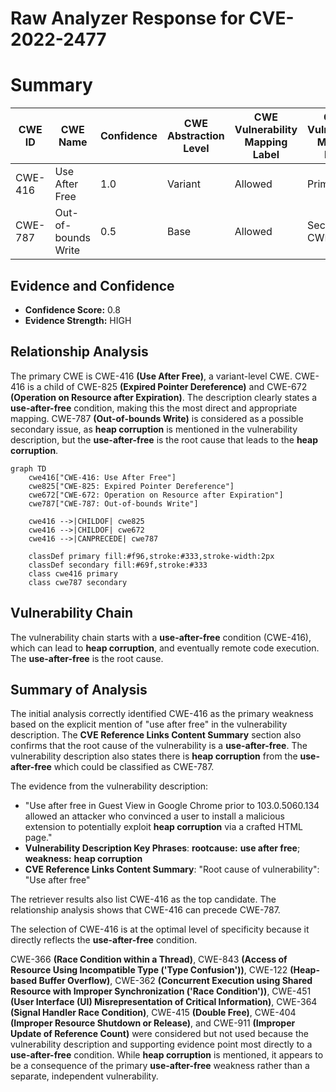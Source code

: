 # Raw Analyzer Response for CVE-2022-2477

# Summary
| CWE ID | CWE Name | Confidence | CWE Abstraction Level | CWE Vulnerability Mapping Label | CWE-Vulnerability Mapping Notes |
|---|---|---|---|---|---|
| CWE-416 | Use After Free | 1.0 | Variant | Allowed | Primary CWE |
| CWE-787 | Out-of-bounds Write | 0.5 | Base | Allowed | Secondary CWE |

## Evidence and Confidence

*   **Confidence Score:** 0.8
*   **Evidence Strength:** HIGH

## Relationship Analysis
The primary CWE is CWE-416 **(Use After Free)**, a variant-level CWE. CWE-416 is a child of CWE-825 **(Expired Pointer Dereference)** and CWE-672 **(Operation on Resource after Expiration)**. The description clearly states a **use-after-free** condition, making this the most direct and appropriate mapping. CWE-787 **(Out-of-bounds Write)** is considered as a possible secondary issue, as **heap corruption** is mentioned in the vulnerability description, but the **use-after-free** is the root cause that leads to the **heap corruption**.

```mermaid
graph TD
    cwe416["CWE-416: Use After Free"]
    cwe825["CWE-825: Expired Pointer Dereference"]
    cwe672["CWE-672: Operation on Resource after Expiration"]
    cwe787["CWE-787: Out-of-bounds Write"]

    cwe416 -->|CHILDOF| cwe825
    cwe416 -->|CHILDOF| cwe672
    cwe416 -->|CANPRECEDE| cwe787

    classDef primary fill:#f96,stroke:#333,stroke-width:2px
    classDef secondary fill:#69f,stroke:#333
    class cwe416 primary
    class cwe787 secondary
```

## Vulnerability Chain
The vulnerability chain starts with a **use-after-free** condition (CWE-416), which can lead to **heap corruption**, and eventually remote code execution. The **use-after-free** is the root cause.

## Summary of Analysis
The initial analysis correctly identified CWE-416 as the primary weakness based on the explicit mention of "use after free" in the vulnerability description. The **CVE Reference Links Content Summary** section also confirms that the root cause of the vulnerability is a **use-after-free**. The vulnerability description also states there is **heap corruption** from the **use-after-free** which could be classified as CWE-787.

The evidence from the vulnerability description:
- "Use after free in Guest View in Google Chrome prior to 103.0.5060.134 allowed an attacker who convinced a user to install a malicious extension to potentially exploit **heap corruption** via a crafted HTML page."
- **Vulnerability Description Key Phrases**: **rootcause:** **use after free**; **weakness:** **heap corruption**
- **CVE Reference Links Content Summary**: "Root cause of vulnerability": "Use after free"

The retriever results also list CWE-416 as the top candidate. The relationship analysis shows that CWE-416 can precede CWE-787.

The selection of CWE-416 is at the optimal level of specificity because it directly reflects the **use-after-free** condition.

CWE-366 **(Race Condition within a Thread)**, CWE-843 **(Access of Resource Using Incompatible Type ('Type Confusion'))**, CWE-122 **(Heap-based Buffer Overflow)**, CWE-362 **(Concurrent Execution using Shared Resource with Improper Synchronization ('Race Condition'))**, CWE-451 **(User Interface (UI) Misrepresentation of Critical Information)**, CWE-364 **(Signal Handler Race Condition)**, CWE-415 **(Double Free)**, CWE-404 **(Improper Resource Shutdown or Release)**, and CWE-911 **(Improper Update of Reference Count)** were considered but not used because the vulnerability description and supporting evidence point most directly to a **use-after-free** condition. While **heap corruption** is mentioned, it appears to be a consequence of the primary **use-after-free** weakness rather than a separate, independent vulnerability.